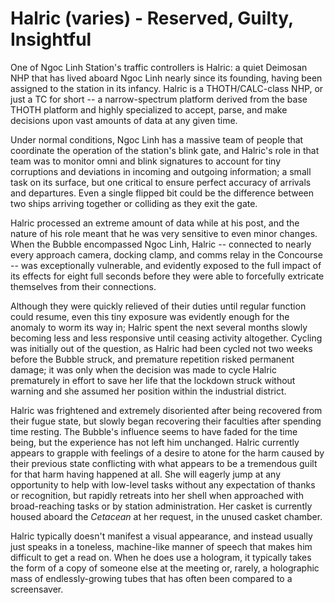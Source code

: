 # Halric (varies) - Reserved, Guilty, Insightful
One of Ngoc Linh Station's traffic controllers is Halric: a quiet Deimosan NHP that has lived aboard Ngoc Linh nearly since its founding, having been assigned to the station in its infancy. Halric is a THOTH/CALC-class NHP, or just a TC for short -- a narrow-spectrum platform derived from the base THOTH platform and highly specialized to accept, parse, and make decisions upon vast amounts of data at any given time.

Under normal conditions, Ngoc Linh has a massive team of people that coordinate the operation of the station's blink gate, and Halric's role in that team was to monitor omni and blink signatures to account for tiny corruptions and deviations in incoming and outgoing information; a small task on its surface, but one critical to ensure perfect accuracy of arrivals and departures. Even a single flipped bit could be the difference between two ships arriving together or colliding as they exit the gate.

Halric processed an extreme amount of data while at his post, and the nature of his role meant that he was very sensitive to even minor changes. When the Bubble encompassed Ngoc Linh, Halric -- connected to nearly every approach camera, docking clamp, and comms relay in the Concourse -- was exceptionally vulnerable, and evidently exposed to the full impact of its effects for eight full seconds before they were able to forcefully extricate themselves from their connections.

Although they were quickly relieved of their duties until regular function could resume, even this tiny exposure was evidently enough for the anomaly to worm its way in; Halric spent the next several months slowly becoming less and less responsive until ceasing activity altogether. Cycling was initially out of the question, as Halric had been cycled not two weeks before the Bubble struck, and premature repetition risked permanent damage; it was only when the decision was made to cycle Halric prematurely in effort to save her life that the lockdown struck without warning and she assumed her position within the industrial district.

Halric was frightened and extremely disoriented after being recovered from their fugue state, but slowly began recovering their faculties after spending time resting. The Bubble's influence seems to have faded for the time being, but the experience has not left him unchanged. Halric currently appears to grapple with feelings of a desire to atone for the harm caused by their previous state conflicting with what appears to be a tremendous guilt for that harm having happened at all. She will eagerly jump at any opportunity to help with low-level tasks without any expectation of thanks or recognition, but rapidly retreats into her shell when approached with broad-reaching tasks or by station administration. Her casket is currently housed aboard the *Cetacean* at her request, in the unused casket chamber.

Halric typically doesn't manifest a visual appearance, and instead usually just speaks in a toneless, machine-like manner of speech that makes him difficult to get a read on. When he does use a hologram, it typically takes the form of a copy of someone else at the meeting or, rarely, a holographic mass of endlessly-growing tubes that has often been compared to a screensaver.

<!--Halric did not survive their fugue state within the industrial district; with attackers under her control encroaching from all sides and threatening to overrun the single team that had managed to ascertain the location of her casket, they were forced to kill her, immediately lifting the lockdown and breaking her hold over the station's machinery.-->